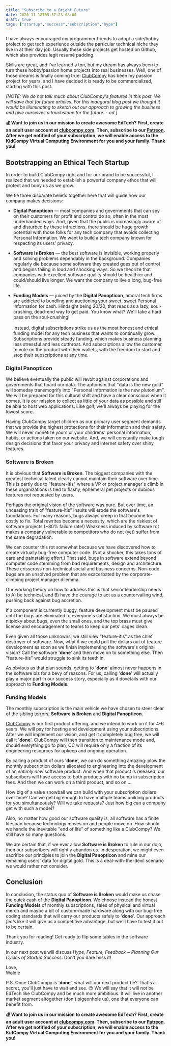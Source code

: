 ```yaml
---
title: "Subscribe to a Bright Future"
date: 2020-11-18T05:37:23-08:00
draft: true
tags: ["startup","success","subscription","hype"]
---
```


I have always encouraged my programmer friends to adopt a side/hobby project to
get tech experience outside the particular technical niche they live in at their
day job.  Usually these side projects get hosted on Github, which also provides
legit resumé padding.

Skills are great, and I've learned a ton, but my dream has always been to turn 
these hobby/passion home projects into real businesses.  Well, one of those
dreams is finally coming true:  [ClubCompy](https://clubcompy.com) has been my
passion project for years, and I have decided it is ready to be commercialized,
starting with this post.

_\[NOTE:  We do not talk much about ClubCompy's features in this post.  We will
save that for future articles.  For this inaugural blog post we thought it 
would be illuminating to sketch out our approach to growing the business and
give ourselves a touchstone for the future. - ed.\]_

**💰 Want to join us in our mission to create awesome EdTech?  First, create an
adult user account at [clubcompy.com](https://clubcompy.com).  Then, subscribe
to our [Patreon](https://patreon.com).  After we get notified of your
subscription, we will enable access to the KidCompy Virtual Computing 
Environment for you and your family.  Thank you!**

## Bootstrapping an Ethical Tech Startup

In order to build ClubCompy right and for our brand to be successful, I
realized that we needed to establish a powerful company ethos that will protect
and buoy us as we grow.

We tie three disparate beliefs together here that will guide how our company 
makes decisions:

* **Digital Panopticon** &mdash; most companies and governments 
that can spy on their customers for profit and control do so, often in the most
underhanded ways.  And, given that the public is increasingly aware of and 
disturbed by these infractions, there should be huge growth potential with those
folks for any tech company that avoids collecting Personal Information.  We want
to build a tech company known for respecting its users' privacy.

* **Software is Broken** &mdash; the best software is invisible, working 
properly and solving problems dependably in the background.  Companies regularly
die because some software they created goes out of control and begins failing in 
loud and shocking ways.  So we theorize that companies with excellent software
quality should be healthier and could/should live longer.  We want the company 
to live a long, bug-free life.

* **Funding Models** &mdash; juiced by the **Digital Panopticon**, amoral tech 
firms are addicted to bundling and auctioning your sweet, sweet Personal 
Information for cash.  Hindsight being 20/20, that reads as a lazy,
soul-crushing, dead-end way to get paid.  You know what?  We'll take a hard pass
on the soul-crushing!<br/>
<br/>Instead, digital subscriptions strike us as the most honest and ethical
funding model for any tech business that wants to continually grow.  
Subscriptions provide steady funding, which makes business planning less 
stressful and less cutthroat.  And subscriptions allow the customer to vote on 
the product with their wallets, with the freedom to start and stop their
subscriptions at any time.

### Digital Panopticon

We believe eventually the public will revolt against corporations and
governments that hoard our data.  The aphorism that "data is the new gold" will
someday transmogrify into "Personal Information is the new plutonium".  We will
be prepared for this cultural shift and have a clear conscious when it comes.
It is our mission to collect as little of your data as possible and still be
able to host web applications.  Like golf, we'll always be playing for the 
lowest score.

Having ClubCompy target children as our primary user segment demands that we 
provide the highest protections for their information and their safety.  We will
never monetize yours or your childrens' personal information, habits, or actions
taken on our website.  And, we will constantly make tough design decisions that
favor your privacy and internet safety over shiny features.

### Software is Broken

It is obvious that **Software is Broken**.  The biggest companies with the
greatest technical talent clearly cannot maintain their software over time.
This is partly due to "feature-itis" where a VP or project manager's climb in
these organizations is tied to flashy, ephemeral pet projects or dubious 
features not requested by users.

Perhaps the original vision of the software was pure.  But over time, an 
unceasing train of "feature-itis" insults will erode the software's 
foundations.  For many reasons, bugs always creep in that become too costly to
fix.  Total rewrites become a necessity, which are the riskiest of software
projects (~80% failure rate!)  Weakness induced by software rot makes a company
vulnerable to competitors who do not (yet) suffer from the same degradation.

We can counter this rot somewhat because we have discovered how to create
virtually bug-free computer code.  (Not a shocker, this takes tons of care and 
painstaking effort.)  That said, bugs in software extend beyond computer code 
stemming from bad requirements, design and architecture.  These crisscross 
non-technical social and business concerns.  Non-code bugs are an unsolved
problem that are exacerbated by the corporate-climbing project manager dilemma.

Our working theory on how to address this is that senior leadership needs to A) 
be technical, and B) have the courage to act as a countervailing wind, pushing
back against bug accretion.  

If a component is currently buggy, feature development must be paused until the
bugs are eliminated to everyone's satisfaction.  We must always be nitpicky
about bugs, even the small ones, and the top brass must give license and
encouragement to teams to keep our pets' cages clean.

Even given all those unknowns, we still view "feature-itis" as the chief
destroyer of software.  Now, what if we could pull the dollars out of
feature development as soon as we finish implementing the software's original
vision?  Call the software '**done**' and then move on to something else.  Then 
"feature-itis" would struggle to sink its teeth in.  

As obvious as that plan sounds, getting to '**done**' almost never happens in
the software biz for a bevy of reasons.  For us, calling '**done**' will
actually play a major part in our success story, especially as it dovetails
with our approach to **Funding Models**.   

### Funding Models

The monthly subscription is the main vehicle we have chosen to steer clear of
the sibling terrors, **Software is Broken** and **Digital Panopticon**.

[ClubCompy](https://clubcompy.com) is our first product offering, and we intend
to work on it for 4-6 years.  We will pay for hosting and development using your
subscriptions.  After we will implement our vision, and get it completely
bug free, we will call it '**done**'.  ClubCompy will then transition to 
maintenance mode and, should everything go to plan, CC will require only a 
fraction of its engineering resources for upkeep and ongoing operation.

By calling a product of ours '**done**', we can do something amazing:  plow the 
monthly subscription dollars allocated to engineering into the development of 
an _entirely new_ software product.  And when that product is released, our 
subscribers will have access to both products with no bump in subscription fees.
And then we can work on a third product, and so on ...  

How big of a value snowball we can build with your subscription dollars over
time?  Can we get big enough to have multiple teams building products
for you simultaneously?  Will we take requests?  Just how big can a company get
with such a model?

Also, no matter how good our software quality is, all software has a finite 
lifespan because technology moves on and people move on.  How should we handle
the inevitable "end of life" of something like a ClubCompy?  We still have
so many questions.

We are certain that, if we ever allow **Software is Broken** to rule in our 
dojo, then our subscribers will rightly abandon us.  In desperation, we might
even sacrifice our principles to join the **Digital Panopticon** and mine our
remaining users' data for digital gold.  This is a deal-with-the-devil scenario
we would rather not consider.

## Conclusion

In conclusion, the status quo of **Software is Broken** would make us chase the
quick cash of the **Digital Panopticon**.  We choose instead the honest 
**Funding Models** of monthly subscriptions, sales of physical and virtual merch
and maybe a bit of custom-made hardware along with our bug-free coding standards 
that will carry our products safely to '**done**'.  Our approach _feels_ like
it will give us a competitive advantage, but we'll have to test it out to be
certain. 

Thank you for reading!  Get ready to flip some tables in the software industry.

In our next post we will discuss _Hype, Feature, Feedback ~ Planning Our Cycles
of Startup Success_.  Don't you dare miss it!

Love,<br/>
Woldie

P.S.  Once ClubCompy is '**done**', what will our next product be?  That's a
secret, you'll just have to wait and see.  😏  We will say that it will not be
EdTech like ClubCompy and be much more ambitious.  It will live in another
market segment altogether (don't pigeonhole us), one that everyone can benefit
from.

**💰 Want to join us in our mission to create awesome EdTech?  First, create an
adult user account at [clubcompy.com](https://clubcompy.com).  Then, subscribe
to our [Patreon](https://patreon.com).  After we get notified of your
subscription, we will enable access to the KidCompy Virtual Computing 
Environment for you and your family.  Thank you!**
